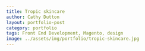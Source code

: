 ```yaml
---
title: Tropic skincare
author: Cathy Dutton
layout: portfolio-post
category: portfolio
tags: Front End Development, Magento, design
image: ../assets/img/portfolio/tropic-skincare.jpg
---
```


